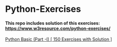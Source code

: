 # Python-Exercises

#### This repo includes solution of this exercises:  https://www.w3resource.com/python-exercises/

<a href="https://github.com/emineksknc/Python-Exercises/tree/master/Python-basic-(Part%20-I)" target="_blank">Python Basic (Part -I) [ 150 Exercises with Solution ]</a>
